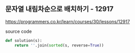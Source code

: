 ## 문자열 내림차순으로 배치하기 - 12917

https://programmers.co.kr/learn/courses/30/lessons/12917



source code

```python
def solution(s):
    return ''.join(sorted(s, reverse=True))
```


